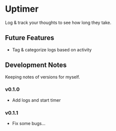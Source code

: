 # Uptimer

Log & track your thoughts to see how long they take.

## Future Features

- Tag & categorize logs based on activity

## Development Notes

Keeping notes of versions for myself. 

### v0.1.0
- Add logs and start timer

### v0.1.1
- Fix some bugs...